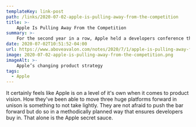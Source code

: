 ```yaml
---
templateKey: link-post
path: /links/2020-07-02-apple-is-pulling-away-from-the-competition
title: >-
    Apple Is Pulling Away From the Competition 
summary: >-
    For the second year in a row, Apple held a developers conference that should frighten its competitors. Relying on a nearly maniacal obsession with the user experience, Apple is removing oxygen from every market that it plays in. 
date: 2020-07-02T10:51:52-04:00
url: https://www.aboveavalon.com/notes/2020/7/1/apple-is-pulling-away-from-the-competition
image: 2020-07-02-apple-is-pulling-away-from-the-competition.png
imageAlt: >-
    Apple’s changing product strategy
tags:
  - Apple
---
```


It certainly feels like Apple is on a level of it's own when it comes to product vision. How they've been able to move three huge platforms forward in unison is something to not take lightly. They are not afraid to push the bar forward but do so in a methodically planned way that ensures developers buy in. That alone is the Apple secret sauce.